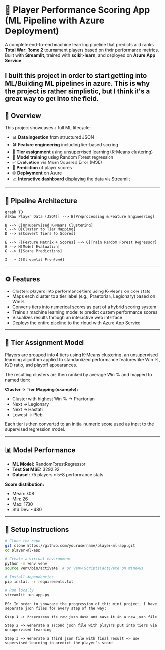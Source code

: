 # 🧠 Player Performance Scoring App (ML Pipeline with Azure Deployment)

A complete end-to-end machine learning pipeline that predicts and ranks **Total War: Rome 2** tournament players based on their performance metrics. Built with **Streamlit**, trained with **scikit-learn**, and deployed on **Azure App Service**.

I built this project in order to start getting into ML/Building ML pipelines in azure. This is why the project is rather simplistic, but I think it's a great way to get into the field.
---

## 📌 Overview

This project showcases a full ML lifecycle:

- 📊 **Data ingestion** from structured JSON
- 🛠️ **Feature engineering** including tier-based scoring
- 🧪 **Tier assignment** using unsupervised learning (K-Means clustering)
- 🌲 **Model training** using Random Forest regression
- ✅ **Evaluation** via Mean Squared Error (MSE)
- 🎯 **Prediction** of player scores
- 🌐 **Deployment** on Azure
- 📈 **Interactive dashboard** displaying the data via Streamlit

---

## 🔁 Pipeline Architecture

```mermaid
graph TD
A[Raw Player Data (JSON)] --> B[Preprocessing & Feature Engineering]

B --> C[Unsupervised K-Means Clustering]
C --> D[Cluster to Tier Mapping]
D --> E[Convert Tiers to Scores]

E --> F[Feature Matrix + Scores] --> G[Train Random Forest Regressor]
G --> H[Model Evaluation]
G --> I[Score Predictions]

I --> J[Streamlit Frontend]
```

---

## ⚙️ Features

- Clusters players into performance tiers using K-Means on core stats
- Maps each cluster to a tier label (e.g., Praetorian, Legionary) based on Win%
- Converts tiers into numerical scores as part of a hybrid scoring system
- Trains a machine learning model to predict custom performance scores
- Visualizes results through an interactive web interface
- Deploys the entire pipeline to the cloud with Azure App Service

---

## 🎯 Tier Assignment Model

Players are grouped into 4 tiers using K-Means clustering, an unsupervised learning algorithm applied to standardized performance features like Win %, K/D ratio, and playoff appearances.

The resulting clusters are then ranked by average Win % and mapped to named tiers:

**Cluster → Tier Mapping (example):**
- Cluster with highest Win % → Praetorian
- Next → Legionary
- Next → Hastati
- Lowest → Pleb

Each tier is then converted to an initial numeric score used as input to the supervised regression model.

---

## 📊 Model Performance

- **ML Model:** RandomForestRegressor
- **Test Set MSE:** 3292.92
- **Dataset:** 75 players × 5–8 performance stats

**Score distribution:**
- Mean: 808
- Min: 26
- Max: 1730
- Std Dev: ~480

---

## 🚀 Setup Instructions

```bash
# Clone the repo
git clone https://github.com/yourusername/player-ml-app.git
cd player-ml-app

# Create a virtual environment
python -m venv venv
source venv/bin/activate  # or venv\Scripts\activate on Windows

# Install dependencies
pip install -r requirements.txt

# Run locally
streamlit run app.py
```

```
PS: In order to showcase the progression of this mini project, I have separate json files for every step of the way:

Step 1 => Preprocess the raw json data and save it in a new json file 

Step 2 => Generate a second json file with players put into tiers via unsupervised learning 

Step 3 => Generate a third json file with final result => use supervised learning to predict the player's score
```